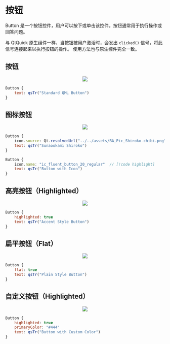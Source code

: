 # 按钮

Button 是一个按钮控件，用户可以按下或单击该控件。按钮通常用于执行操作或回答问题。

与 QtQuick 原生组件一样，当按钮被用户激活时，会发出 `clicked()` 信号，将此信号连接起来以执行按钮的操作。
使用方法也与原生控件完全一致。

## 按钮

<div align="center">
<img src="/assets/images/BasicInput/Button/Button.png">
</div>

```qml
Button {
    text: qsTr("Standard QML Button")
}
```

## 图标按钮

<div align="center">
<img src="/assets/images/BasicInput/Button/IconButton.png">
</div>

```qml
Button {
    icon.source: Qt.resolvedUrl("../../assets/BA_Pic_Shiroko-chibi.png")   // [!code highlight]
    text: qsTr("Sunaookami Shiroko")
}

Button {
    icon.name: "ic_fluent_button_20_regular"  // [!code highlight]
    text: qsTr("Button with Icon")
}
```

## 高亮按钮（Highlighted）

<div align="center">
<img src="/assets/images/BasicInput/Button/AccentStyleButton.png">
</div>

```qml
Button {
    highlighted: true
    text: qsTr("Accent Style Button")
}
```

## 扁平按钮（Flat）

<div align="center">
<img src="/assets/images/BasicInput/Button/PlainStyleButton.png">
</div>

```qml
Button {
    flat: true
    text: qsTr("Plain Style Button")
}
```

## 自定义按钮（Highlighted）

<div align="center">
<img src="/assets/images/BasicInput/Button/ButtonWithCustomColor.png">
</div>

```qml
Button {
    highlighted: true
    primaryColor: "#444"
    text: qsTr("Button with Custom Color")
}
```


